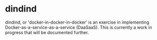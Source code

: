# dindind

dindind, or 'docker-in-docker-in-docker' is an exercise in implementing
Docker-as-a-service-as-a-service (DaaSaaS). This is currently a work in
progress that will be documented further.

